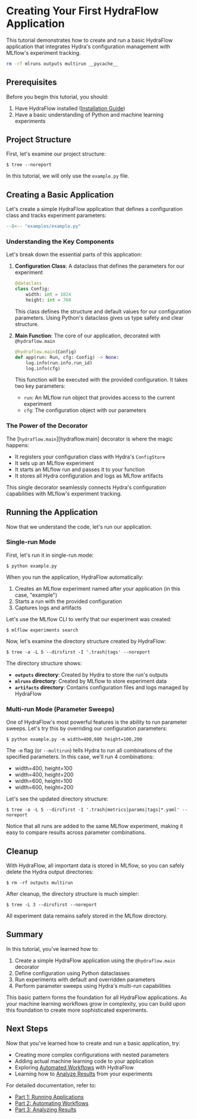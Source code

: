 # Creating Your First HydraFlow Application

This tutorial demonstrates how to create and run a basic HydraFlow application that integrates Hydra's configuration management with MLflow's experiment tracking.

```bash exec="1" workdir="examples"
rm -rf mlruns outputs multirun __pycache__
```

## Prerequisites

Before you begin this tutorial, you should:

1. Have HydraFlow installed ([Installation Guide](../getting-started/installation.md))
2. Have a basic understanding of Python and machine learning experiments

## Project Structure

First, let's examine our project structure:

```console exec="1" workdir="examples" result="nohighlight"
$ tree --noreport
```

In this tutorial, we will only use the `example.py` file.

## Creating a Basic Application

Let's create a simple HydraFlow application that defines a configuration class and tracks experiment parameters:

```python title="example.py" linenums="1"
--8<-- "examples/example.py"
```

### Understanding the Key Components

Let's break down the essential parts of this application:

1. **Configuration Class**: A dataclass that defines the parameters for our experiment
   ```python
   @dataclass
   class Config:
       width: int = 1024
       height: int = 768
   ```

   This class defines the structure and default values for our configuration parameters. Using Python's dataclass gives us type safety and clear structure.

2. **Main Function**: The core of our application, decorated with `@hydraflow.main`
   ```python
   @hydraflow.main(Config)
   def app(run: Run, cfg: Config) -> None:
       log.info(run.info.run_id)
       log.info(cfg)
   ```

   This function will be executed with the provided configuration. It takes two key parameters:
   - `run`: An MLflow run object that provides access to the current experiment
   - `cfg`: The configuration object with our parameters

### The Power of the Decorator

The [`hydraflow.main`][hydraflow.main] decorator is where the magic happens:

- It registers your configuration class with Hydra's `ConfigStore`
- It sets up an MLflow experiment
- It starts an MLflow run and passes it to your function
- It stores all Hydra configuration and logs as MLflow artifacts

This single decorator seamlessly connects Hydra's configuration capabilities with MLflow's experiment tracking.

## Running the Application

Now that we understand the code, let's run our application.

### Single-run Mode

First, let's run it in single-run mode:

```console exec="1" source="console" workdir="examples"
$ python example.py
```

When you run the application, HydraFlow automatically:
1. Creates an MLflow experiment named after your application (in this case, "example")
2. Starts a run with the provided configuration
3. Captures logs and artifacts

Let's use the MLflow CLI to verify that our experiment was created:

```console exec="1" source="console" workdir="examples"
$ mlflow experiments search
```

Now, let's examine the directory structure created by HydraFlow:

```console exec="1" workdir="examples" result="nohighlight"
$ tree -a -L 5 --dirsfirst -I '.trash|tags' --noreport
```

The directory structure shows:

- **`outputs` directory**: Created by Hydra to store the run's outputs
- **`mlruns` directory**: Created by MLflow to store experiment data
- **`artifacts` directory**: Contains configuration files and logs managed by HydraFlow

### Multi-run Mode (Parameter Sweeps)

One of HydraFlow's most powerful features is the ability to run parameter sweeps. Let's try this by overriding our configuration parameters:

```console exec="1" source="console" workdir="examples"
$ python example.py -m width=400,600 height=100,200
```

The `-m` flag (or `--multirun`) tells Hydra to run all combinations of the specified parameters. In this case, we'll run 4 combinations:

- width=400, height=100
- width=400, height=200
- width=600, height=100
- width=600, height=200

Let's see the updated directory structure:

```console exec="1" workdir="examples" result="nohighlight"
$ tree -a -L 5 --dirsfirst -I '.trash|metrics|params|tags|*.yaml' --noreport
```

Notice that all runs are added to the same MLflow experiment, making it easy to compare results across parameter combinations.

## Cleanup

With HydraFlow, all important data is stored in MLflow, so you can safely delete the Hydra output directories:

```console exec="1" source="console" workdir="examples"
$ rm -rf outputs multirun
```

After cleanup, the directory structure is much simpler:

```console exec="1" workdir="examples" result="nohighlight"
$ tree -L 3 --dirsfirst --noreport
```

All experiment data remains safely stored in the MLflow directory.

## Summary

In this tutorial, you've learned how to:

1. Create a simple HydraFlow application using the `@hydraflow.main` decorator
2. Define configuration using Python dataclasses
3. Run experiments with default and overridden parameters
4. Perform parameter sweeps using Hydra's multi-run capabilities

This basic pattern forms the foundation for all HydraFlow applications. As your machine learning workflows grow in complexity, you can build upon this foundation to create more sophisticated experiments.

## Next Steps

Now that you've learned how to create and run a basic application, try:

- Creating more complex configurations with nested parameters
- Adding actual machine learning code to your application
- Exploring [Automated Workflows](advanced.md) with HydraFlow
- Learning how to [Analyze Results](analysis.md) from your experiments

For detailed documentation, refer to:

- [Part 1: Running Applications](../part1-applications/index.md)
- [Part 2: Automating Workflows](../part2-advanced/index.md)
- [Part 3: Analyzing Results](../part3-analysis/index.md)
